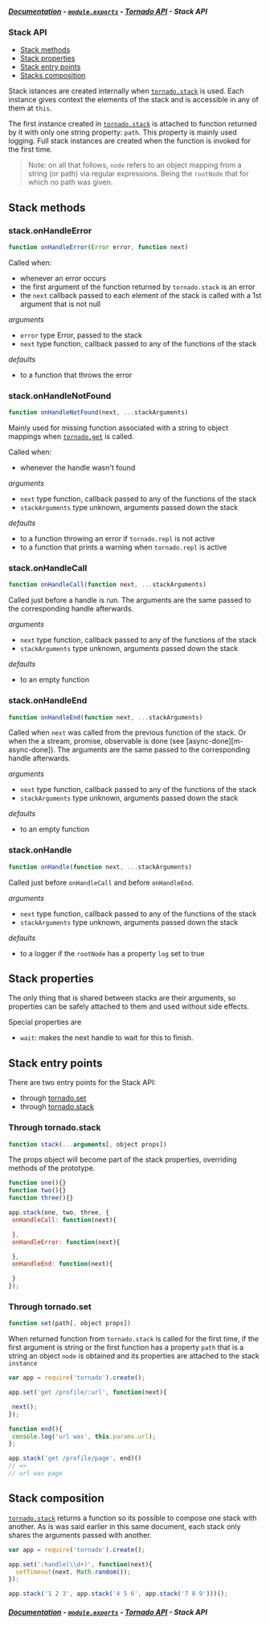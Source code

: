 ##### [Documentation][t-docs] - [`module.exports`][t-module] - [Tornado API][t-tornado] - Stack API

### Stack API

* [Stack methods](#stack-methods)
* [Stack properties](#stack-properties)
* [Stack entry points](#stack-entry-points)
* [Stacks composition](#composing-stacks)

Stack istances are created internally when [`tornado.stack`][t-tornado-stack] is used. Each instance gives context the elements of the stack and is accessible in any of them at `this`.

The first instance created in [`tornado.stack`][t-tornado-stack] is attached to function returned by it with only one string property: `path`. This property is mainly used logging. Full stack instances are created when the function is invoked for the first time.

> Note: on all that follows, `node` refers to an object mapping from a  string (or path) via regular expressions. Being the `rootNode` that for which no path was given.

## Stack methods

### stack.onHandleError
```js
function onHandleError(Error error, function next)
```

Called when:
 - whenever an error occurs
 - the first argument of the function returned by `tornado.stack` is an error
 - the `next` callback passed to each element of the stack is called with a 1st argument that is not null

_arguments_
 - `error` type Error, passed to the stack
 - `next` type function, callback passed to any of the functions of the stack

_defaults_
 - to a function that throws the error

### stack.onHandleNotFound
```js
function onHandleNotFound(next, ...stackArguments)
```

Mainly used for missing function associated with a string to object mappings when [`tornado.get`][t-tornado-get] is called.

Called when:
- whenever the handle wasn't found

_arguments_
- `next` type function, callback passed to any of the functions of the stack
- `stackArguments` type unknown, arguments passed down the stack

_defaults_
- to a function throwing an error if `tornado.repl` is not active
- to a function that prints a warning when `tornado.repl` is active

### stack.onHandleCall
```js
function onHandleCall(function next, ...stackArguments)
```

Called just before a handle is run. The arguments are the same passed to the corresponding handle afterwards.

_arguments_
 - `next` type function, callback passed to any of the functions of the stack
 - `stackArguments` type unknown, arguments passed down the stack

_defaults_
 - to an empty function

### stack.onHandleEnd
```js
function onHandleEnd(function next, ...stackArguments)
```

Called when `next` was called from the previous function of the stack. Or when the a stream, promise, observable is done (see [async-done][m-async-done]). The arguments are the same passed to the corresponding handle afterwards.

_arguments_
 - `next` type function, callback passed to any of the functions of the stack
 - `stackArguments` type unknown, arguments passed down the stack

_defaults_
 - to an empty function

### stack.onHandle
```js
function onHandle(function next, ...stackArguments)
```

Called just before `onHandleCall` and before `onHandleEnd`.

_arguments_
 - `next` type function, callback passed to any of the functions of the stack
 - `stackArguments` type unknown, arguments passed down the stack

_defaults_
 - to a logger if the `rootNode` has a property `log` set to true

## Stack properties

The only thing that is shared between stacks are their arguments, so properties can be safely attached to them and used without side effects.

Special properties are
 - `wait`: makes the next handle to wait for this to finish.

## Stack entry points

There are two entry points for the Stack API:
- through [tornado.set][t-tornado-set]
- through [tornado.stack][t-tornado-stack]

### Through tornado.stack
```js
function stack(...arguments[, object props])
```
The props object will become part of the stack properties, overriding methods of the prototype.

```js
function one(){}
function two(){}
function three(){}

app.stack(one, two, three, {
 onHandleCall: function(next){

 },
 onHandleError: function(next){

 },
 onHandleEnd: function(next){

 }
});
```
### Through tornado.set
```js
function set(path[, object props])
```
When returned function from `tornado.stack` is called for the first time, if the first argument is string or the first function has a property `path` that is a string an object `node` is obtained and its properties are attached to the stack `instance`

```js
var app = require('tornado').create();

app.set('get /profile/:url', function(next){

 next();
});

function end(){
 console.log('url was', this.params.url);
};

app.stack('get /profile/page', end)()
// =>
// url was page
```

## Stack composition

[`tornado.stack`][t-tornado-stack] returns a function so its possible to compose one stack with another. As is was said earlier in this same document, each stack only shares the arguments passed with another.

```js
var app = require('tornado').create();

app.set(':handle(\\d+)', function(next){
  setTimeout(next, Math.random());
});

app.stack('1 2 3', app.stack('4 5 6', app.stack('7 8 9')))();
```

##### [Documentation][t-docs] - [`module.exports`][t-module] - [Tornado API][t-tornado] - Stack API

<!--
  b-: is for badges
  t-: is for doc's toc
  x-: is for just a link
-->

[t-docs]: ./readme.md
[t-stack]: ./stack.md
[t-module]: ./module.md
[t-tornado]: ./tornado.md
[t-tornado-set]: ./tornado.md#tornadoset
[t-tornado-get]: ./tornado.md#tornadoget
[t-tornado-parse]: ./tornado.md#tornadoparse
[t-tornado-stack]: ./tornado.md#tornadostack
